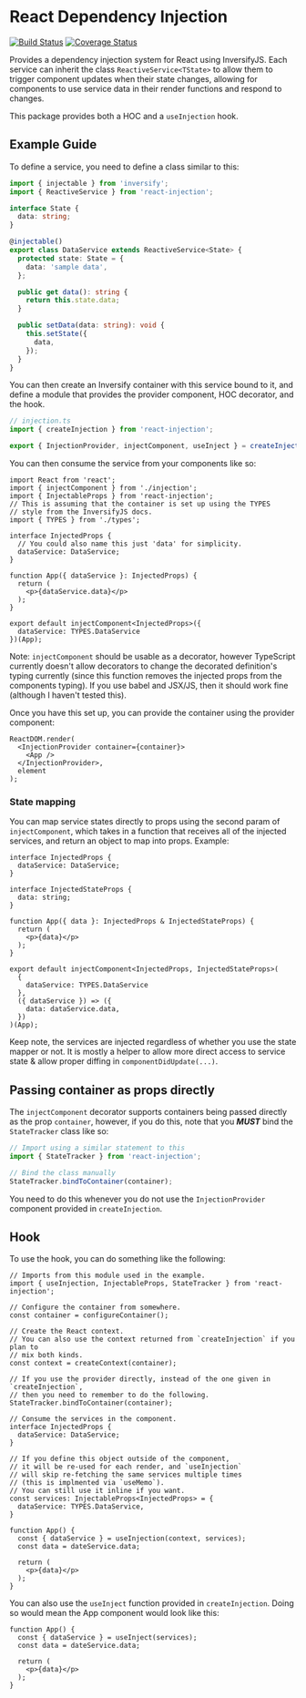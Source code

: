 # React Dependency Injection
[![Build Status](https://travis-ci.com/luvies/react-injection.svg?branch=master)](https://travis-ci.com/luvies/react-injection) [![Coverage Status](https://coveralls.io/repos/github/luvies/react-injection/badge.svg?branch=master)](https://coveralls.io/github/luvies/react-injection?branch=master)

Provides a dependency injection system for React using InversifyJS. Each service can inherit the class `ReactiveService<TState>` to allow them to trigger component updates when their state changes, allowing for components to use service data in their render functions and respond to changes.

This package provides both a HOC and a `useInjection` hook.

## Example Guide
To define a service, you need to define a class similar to this:

```ts
import { injectable } from 'inversify';
import { ReactiveService } from 'react-injection';

interface State {
  data: string;
}

@injectable()
export class DataService extends ReactiveService<State> {
  protected state: State = {
    data: 'sample data',
  };

  public get data(): string {
    return this.state.data;
  }

  public setData(data: string): void {
    this.setState({
      data,
    });
  }
}
```

You can then create an Inversify container with this service bound to it, and define a module that provides the provider component, HOC decorator, and the hook.

```ts
// injection.ts
import { createInjection } from 'react-injection';

export { InjectionProvider, injectComponent, useInject } = createInjection();
```

You can then consume the service from your components like so:

```tsx
import React from 'react';
import { injectComponent } from './injection';
import { InjectableProps } from 'react-injection';
// This is assuming that the container is set up using the TYPES
// style from the InversifyJS docs.
import { TYPES } from './types';

interface InjectedProps {
  // You could also name this just 'data' for simplicity.
  dataService: DataService;
}

function App({ dataService }: InjectedProps) {
  return (
    <p>{dataService.data}</p>
  );
}

export default injectComponent<InjectedProps>({
  dataService: TYPES.DataService
})(App);
```

Note: `injectComponent` should be usable as a decorator, however TypeScript currently doesn't allow decorators to change the decorated definition's typing currently (since this function removes the injected props from the components typing). If you use babel and JSX/JS, then it should work fine (although I haven't tested this).

Once you have this set up, you can provide the container using the provider component:

```tsx
ReactDOM.render(
  <InjectionProvider container={container}>
    <App />
  </InjectionProvider>,
  element
);
```

### State mapping
You can map service states directly to props using the second param of `injectComponent`, which takes in a function that receives all of the injected services, and return an object to map into props. Example:

```tsx
interface InjectedProps {
  dataService: DataService;
}

interface InjectedStateProps {
  data: string;
}

function App({ data }: InjectedProps & InjectedStateProps) {
  return (
    <p>{data}</p>
  );
}

export default injectComponent<InjectedProps, InjectedStateProps>(
  {
    dataService: TYPES.DataService
  },
  ({ dataService }) => ({
    data: dataService.data,
  })
)(App);
```

Keep note, the services are injected regardless of whether you use the state mapper or not. It is mostly a helper to allow more direct access to service state & allow proper diffing in `componentDidUpdate(...)`.

## Passing container as props directly
The `injectComponent` decorator supports containers being passed directly as the prop `container`, however, if you do this, note that you **_MUST_** bind the `StateTracker` class like so:

```ts
// Import using a similar statement to this
import { StateTracker } from 'react-injection';

// Bind the class manually
StateTracker.bindToContainer(container);
```

You need to do this whenever you do not use the `InjectionProvider` component provided in `createInjection`.

## Hook
To use the hook, you can do something like the following:

```tsx
// Imports from this module used in the example.
import { useInjection, InjectableProps, StateTracker } from 'react-injection';

// Configure the container from somewhere.
const container = configureContainer();

// Create the React context.
// You can also use the context returned from `createInjection` if you plan to
// mix both kinds.
const context = createContext(container);

// If you use the provider directly, instead of the one given in `createInjection`,
// then you need to remember to do the following.
StateTracker.bindToContainer(container);

// Consume the services in the component.
interface InjectedProps {
  dataService: DataService;
}

// If you define this object outside of the component,
// it will be re-used for each render, and `useInjection`
// will skip re-fetching the same services multiple times
// (this is implmented via `useMemo`).
// You can still use it inline if you want.
const services: InjectableProps<InjectedProps> = {
  dataService: TYPES.DataService,
}

function App() {
  const { dataService } = useInjection(context, services);
  const data = dateService.data;

  return (
    <p>{data}</p>
  );
}
```

You can also use the `useInject` function provided in `createInjection`. Doing so would mean the App component would look like this:

```tsx
function App() {
  const { dataService } = useInject(services);
  const data = dateService.data;

  return (
    <p>{data}</p>
  );
}
```
